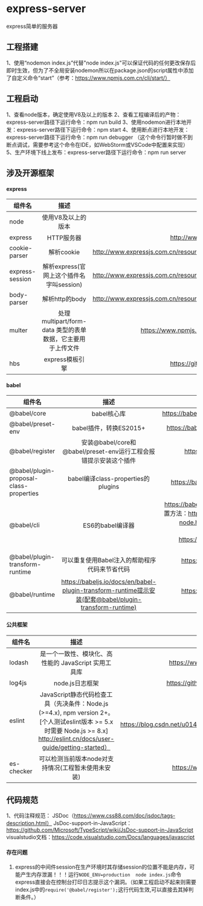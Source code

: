 # express-server
express简单的服务器

## 工程搭建
1、使用“nodemon index.js”代替"node index.js"可以保证代码的任何更改保存后即时生效，但为了不全局安装nodemon所以在package.json的script属性中添加了自定义命令“start”（参考：https://www.npmjs.com.cn/cli/start/）


## 工程启动
1、查看node版本，确定使用V8及以上的版本
2、查看工程编译后的产物：express-server路径下运行命令：npm run build
3、使用nodemon进行本地开发：express-server路径下运行命令：npm start
4、使用断点进行本地开发：express-server路径下运行命令：npm run debugger （这个命令行暂时做不到断点调试，需要参考这个命令在IDE，如WebStorm或VSCode中配置来实现）
5、生产环境下线上发布：express-server路径下运行命令：npm run server


## 涉及开源框架

#### express
|组件名|描述|参考|
---|:--:|---:
node | 使用V8及以上的版本 | http://nodejs.cn/
express | HTTP服务器 | http://www.expressjs.com.cn/
cookie-parser | 解析cookie | http://www.expressjs.com.cn/resources/middleware.html
express-session | 解析express(官网上这个插件名字叫session) | http://www.expressjs.com.cn/resources/middleware.html
body-parser | 解析http的body | http://www.expressjs.com.cn/resources/middleware.html
multer | 处理 multipart/form-data 类型的表单数据，它主要用于上传文件 | https://www.npmjs.com/package/multer
hbs | express模板引擎 | https://github.com/pillarjs/hbs

#### babel
|组件名|描述|参考|
---|:--:|---:
@babel/core | babel核心库 | https://babel.docschina.org/docs/en/index.html
@babel/preset-env | babel插件，转换ES2015+ | https://babel.docschina.org/setup#installation
@babel/register | 安装@babel/core和@babel/preset-env运行工程会报错提示安装这个插件 | https://babeljs.io/docs/en/v7-migration
@babel/plugin-proposal-class-properties | babel编译class-properties的plugins | https://babel.docschina.org/docs/en/plugins
@babel/cli | ES6的babel编译器 | https://babeljs.io/docs/en/babel-cli 线上环境配置方法：https://babeljs.io/docs/en/next/babel-node.html 中建议了生产环境babel如何配合node，具体超链接 https://github.com/babel/example-node-server
@babel/plugin-transform-runtime | 可以重复使用Babel注入的帮助程序代码来节省代码 | https://babeljs.io/docs/en/babel-plugin-transform-runtime
@babel/runtime | https://babeljs.io/docs/en/babel-plugin-transform-runtime提示安装(配套@babel/plugin-transform-runtime) | https://babeljs.io/docs/en/babel-plugin-transform-runtime

#### 公共框架
|组件名|描述|参考|
---|:--:|---:
lodash | 是一个一致性、模块化、高性能的 JavaScript 实用工具库 | https://www.lodashjs.com/docs/4.17.5.html
log4js | node.js日志框架 | https://github.com/log4js-node/log4js-node
eslint | JavaScript静态代码检查工具（先决条件：Node.js (>=4.x), npm version 2+。 [个人测试eslint版本 >= 5.x 时需要 Node.js >= 8.x] http://eslint.cn/docs/user-guide/getting-started）| http://eslint.cn/  https://blog.csdn.net/u014390748/article/details/79477652
es-checker | 可以检测当前版本node对支持情况(工程暂未使用未安装) | https://www.jianshu.com/p/a9c27b80af9d


## 代码规范
1、代码注释规范：    JSDoc（https://www.css88.com/doc/jsdoc/tags-description.html）
                        JsDoc-support-in-JavaScript：https://github.com/Microsoft/TypeScript/wiki/JsDoc-support-in-JavaScript
                        visualstudio文档：https://code.visualstudio.com/Docs/languages/javascript


#### 存在问题
1. express的中间件session在生产环境时其存储session的位置不能是内存，可能产生内存泄漏！！！运行`NODE_ENV=production  node index.js`命令express直接会在控制台打印日志提示这个漏洞。（如果工程启动不起来则需要index.js中的`require('@babel/register');`这行代码生效,可以直接去其掉判断条件。）
